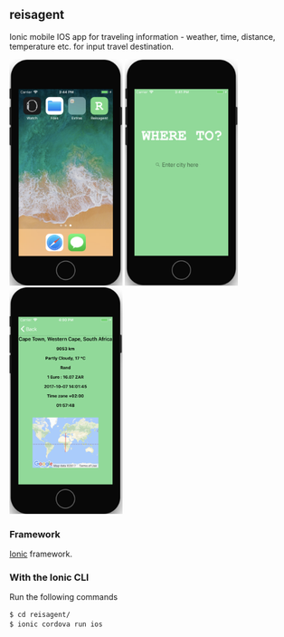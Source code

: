 ## reisagent

Ionic mobile IOS app for traveling information - weather, time, distance, temperature etc. for input travel destination.

<img src="https://github.com/annelledejager/reisagent/blob/master/screenshot1.png" width="200" height="400">&nbsp;<img src="https://github.com/annelledejager/reisagent/blob/master/screenshot2.png" width="200" height="400">&nbsp;<img src="https://github.com/annelledejager/reisagent/blob/master/screenshot3.png" width="200" height="400">

### Framework

[Ionic](http://ionicframework.com/docs/) framework.

### With the Ionic CLI

Run the following commands

```bash
$ cd reisagent/
$ ionic cordova run ios
```
